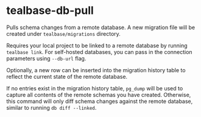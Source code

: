 # tealbase-db-pull

Pulls schema changes from a remote database. A new migration file will be created under `tealbase/migrations` directory.

Requires your local project to be linked to a remote database by running `tealbase link`. For self-hosted databases, you can pass in the connection parameters using `--db-url` flag.

Optionally, a new row can be inserted into the migration history table to reflect the current state of the remote database.

If no entries exist in the migration history table, `pg_dump` will be used to capture all contents of the remote schemas you have created. Otherwise, this command will only diff schema changes against the remote database, similar to running `db diff --linked`.
